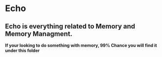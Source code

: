 # Echo

## Echo is everything related to Memory and Memory Managment.

**If your looking to do something with memory, 99% Chance you will find it under this folder**
